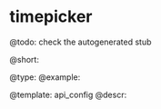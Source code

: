 timepicker
=============

@todo:
	check the autogenerated stub


@short:
	

@type: 
@example:


@template:	api_config
@descr:


